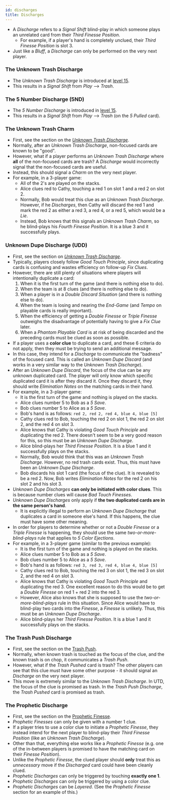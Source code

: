 ```yaml
---
id: discharges
title: Discharges
---
```


- A *Discharge* refers to a *Signal Shift* blind-play in which someone plays an unrelated card from their *Third Finesse Position*.
  - For example, if a player's hand is completely unclued, their *Third Finesse Position* is slot 3.
- Just like a *Bluff*, a *Discharge* can only be performed on the very next player.

### The Unknown Trash Discharge

- The *Unknown Trash Discharge* is introduced at [level 15](level_15.md#the-unknown-trash-discharge-1-for-1-form-utd).
- This results in a *Signal Shift* from *Play* --> *Trash*.

### The 5 Number Discharge (5ND)

- The *5 Number Discharge* is introduced in [level 15](level_15.md#5-number-discharge-5nd).
- This results in a *Signal Shift* from *Play* --> *Trash* (on the *5 Pulled* card).

### The Unknown Trash Charm

- First, see the section on the *[Unknown Trash Discharge](level_15.md#the-unknown-trash-discharge-1-for-1-form)*.
- Normally, after an *Unknown Trash Discharge*, non-focused cards are known to be "good".
- However, what if a player performs an *Unknown Trash Discharge* where **all** of the non-focused cards are trash? A *Discharge* would incorrectly signal that the non-focused cards are useful.
- Instead, this should signal a *Charm* on the very next player.
- For example, in a 3-player game:
  - All of the 2's are played on the stacks.
  - Alice clues red to Cathy, touching a red 1 on slot 1 and a red 2 on slot 2.
  - Normally, Bob would treat this clue as an *Unknown Trash Discharge*. However, if he *Discharges*, then Cathy will discard the red 1 and mark the red 2 as either a red 3, a red 4, or a red 5, which would be a *Lie*.
  - Instead, Bob knows that this signals an *Unknown Trash Charm*, so he blind-plays his *Fourth Finesse Position*. It is a blue 3 and it successfully plays.

### Unknown Dupe Discharge (UDD)

- First, see the section on *[Unknown Trash Discharge](level_15.md#the-unknown-trash-discharge-1-for-1-form-utd)*.
- Typically, players closely follow *Good Touch Principle*, since duplicating cards is confusing and wastes efficiency on follow-up *Fix Clues*.
- However, there are still plenty of situations where players will intentionally duplicate a card:
  1. When it is the first turn of the game (and there is nothing else to do).
  2. When the team is at 8 clues (and there is nothing else to do).
  3. When a player is in a *Double Discard Situation* (and there is nothing else to do).
  4. When the team is losing and nearing the *End-Game* (and *Tempo* on playable cards is really important).
  5. When the efficiency of getting a *Double Finesse* or *Triple Finesse* outweighs the disadvantage of potentially having to give a *Fix Clue* later.
  6. When a *Phantom Playable Card* is at risk of being discarded and the preceding cards must be clued as soon as possible.
- If a player uses a **color clue** to duplicate a card, and these 6 criteria do not apply, then they must be trying to send an additional message.
- In this case, they intend for a *Discharge* to communicate the "badness" of the focused card. This is called an *Unknown Dupe Discard* (and works in a very similar way to the *Unknown Trash Discharge*).
- After an *Unknown Dupe Discard*, the focus of the clue can be any unknown duplicated card. The player will only know which specific duplicated card it is after they discard it. Once they discard it, they should write *Elimination Notes* on the matching cards in their hand.
- For example, in a 3-player game:
  - It is the first turn of the game and nothing is played on the stacks.
  - Alice clues number 5 to Bob as a *5 Save*.
  - Bob clues number 5 to Alice as a *5 Save*.
  - Bob's hand is as follows: `red 2, red 2, red 4, blue 4, blue [5]`
  - Cathy clues red to Bob, touching the red 2 on slot 1, the red 2 on slot 2, and the red 4 on slot 3.
  - Alice knows that Cathy is violating *Good Touch Principle* and duplicating the red 2. There doesn't seem to be a very good reason for this, so this must be an *Unknown Dupe Discharge*.
  - Alice blind-plays her *Third Finesse Position*. It is a blue 1 and it successfully plays on the stacks.
  - Normally, Bob would think that this was an *Unknown Trash Discharge*. However, no red trash cards exist. Thus, this must have been an *Unknown Dupe Discharge*.
  - Bob discards his slot 1 card (the focus of the clue). It is revealed to be a red 2. Now, Bob writes *Elimination Notes* for the red 2 on his slot 2 and his slot 3.
- *Unknown Dupe Discharges* **can only be initiated with color clues**. This is because number clues will cause *Bad Touch Finesses*.
- *Unknown Dupe Discharges* only apply if **the two duplicated cards are in the same person's hand**.
  - It is explicitly illegal to perform an *Unknown Dupe Discharge* that duplicates a card in someone else's hand. If this happens, the clue must have some other meaning.
- In order for players to determine whether or not a *Double Finesse* or a *Triple Finesse* is happening, they should use the same *two-or-more-blind-plays* rule that applies to *5 Color Ejections*.
- For example, in a 3-player game (similar to the previous example):
  - It is the first turn of the game and nothing is played on the stacks.
  - Alice clues number 5 to Bob as a *5 Save*.
  - Bob clues number 5 to Alice as a *5 Save*.
  - Bob's hand is as follows: `red 3, red 3, red 4, blue 4, blue [5]`
  - Cathy clues red to Bob, touching the red 3 on slot 1, the red 3 on slot 2, and the red 4 on slot 3.
  - Alice knows that Cathy is violating *Good Touch Principle* and duplicating the red 3. One excellent reason to do this would be to get a *Double Finesse* on red 1 + red 2 into the red 3.
  - However, Alice also knows that she is supposed to use the *two-or-more-blind-plays* rule in this situation. Since Alice would have to blind-play two cards into the *Finesse*, a *Finesse* is unlikely. Thus, this must be an *Unknown Dupe Discharge*.
  - Alice blind-plays her *Third Finesse Position*. It is a blue 1 and it successfully plays on the stacks.

### The Trash Push Discharge

- First, see the section on the [Trash Push](level_14.md#the-trash-push).
- Normally, when known trash is touched as the focus of the clue, and the known trash is on chop, it communicates a *Trash Push*.
- However, what if the *Trash Pushed* card is trash? The other players can see that this clue must have some other purpose - it should signal an *Discharge* on the very next player.
- This move is extremely similar to the *Unknown Trash Discharge*. In UTD, the focus of the clue is promised as trash. In the *Trash Push Discharge*, the *Trash Pushed* card is promised as trash.

### The Prophetic Discharge

- First, see the section on the [Prophetic Finesse](special_finesses.md#the-prophetic-finesse-for-1s).
- *Prophetic Finesses* can only be given with a number 1 clue.
- If a player tries to use a color clue to initiate a *Prophetic Finesse*, they instead intend for the next player to blind-play their *Third Finesse Position* (like an *Unknown Trash Discharge*).
- Other than that, everything else works like a *Prophetic Finesse* (e.g. one of the in-between players is promised to have the matching card on their *Finesse Position*).
- Unlike the *Prophetic Finesse*, the clued player should **only** treat this as *unnecessary* move if the *Discharged* card could have been cleanly clued.
- *Prophetic Discharges* can only be triggered by touching **exactly one 1**.
- *Prophetic Discharges* can only be triggered by using a color clue.
- *Prophetic Discharges* can be *Layered*. (See the *Prophetic Finesse* section for an example of this.)
